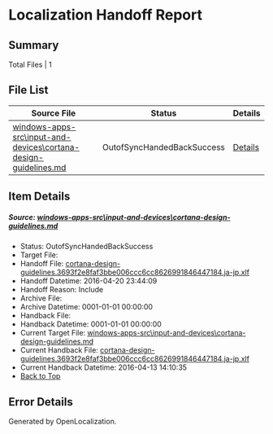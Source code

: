 # <a name='report-top'></a> Localization Handoff Report

## Summary
 Total Files | 1

## File List
 Source File | Status | Details 
 ----------- | ------ | ------- 
 [windows-apps-src\input-and-devices\cortana-design-guidelines.md](https://github.com/Microsoft/windows-apps/blob/273430ac01baa072367b8e6eb02e2d6bc9b02be8/windows-apps-src/input-and-devices/cortana-design-guidelines.md) | OutofSyncHandedBackSuccess | [Details](#6f7274de982a4f60f86f8e8cd9fdc5336a1515222597)

## Item Details
##### <a name='6f7274de982a4f60f86f8e8cd9fdc5336a1515222597'></a> Source: [windows-apps-src\input-and-devices\cortana-design-guidelines.md](https://github.com/Microsoft/windows-apps/blob/273430ac01baa072367b8e6eb02e2d6bc9b02be8/windows-apps-src/input-and-devices/cortana-design-guidelines.md)
* Status: OutofSyncHandedBackSuccess
* Target File: 
* Handoff File: [cortana-design-guidelines.3693f2e8faf3bbe006ccc6cc8626991846447184.ja-jp.xlf](https://github.com/Microsoft/WDG.handoff/blob/9324e23bcd1035a291902a0f4c7740c8b77134f8/ol-handoff/Microsoft/windows-apps.ja-jp/master/cortana-design-guidelines.3693f2e8faf3bbe006ccc6cc8626991846447184.ja-jp.xlf)
* Handoff Datetime: 2016-04-20 23:44:09
* Handoff Reason: Include
* Archive File: 
* Archive Datetime: 0001-01-01 00:00:00
* Handback File: 
* Handback Datetime: 0001-01-01 00:00:00
* Current Target File: [windows-apps-src\input-and-devices\cortana-design-guidelines.md](https://github.com/Microsoft/windows-apps.ja-jp/blob/ede73b1a80d40d88b22b4a79f571f892d6d3809b/windows-apps-src/input-and-devices/cortana-design-guidelines.md)
* Current Handback File: [cortana-design-guidelines.3693f2e8faf3bbe006ccc6cc8626991846447184.ja-jp.xlf](https://github.com/Microsoft/WDG.handback/blob/a5742cb2d83625361cba5b5a0ead558fec4ff91c/ol-handback/Microsoft/windows-apps.ja-jp/master/cortana-design-guidelines.3693f2e8faf3bbe006ccc6cc8626991846447184.ja-jp.xlf)
* Current Handback Datetime: 2016-04-13 14:10:35
* [Back to Top](#report-top)


## Error Details

Generated by OpenLocalization.
